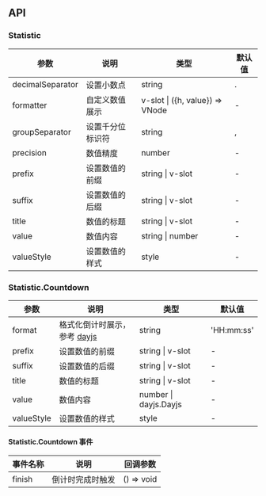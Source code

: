 ## API

### Statistic

| 参数             | 说明             | 类型                            | 默认值 |
| ---------------- | ---------------- | ------------------------------- | ------ |
| decimalSeparator | 设置小数点       | string                          | .      |
| formatter        | 自定义数值展示   | v-slot \| ({h, value}) => VNode | -      |
| groupSeparator   | 设置千分位标识符 | string                          | ,      |
| precision        | 数值精度         | number                          | -      |
| prefix           | 设置数值的前缀   | string \| v-slot                | -      |
| suffix           | 设置数值的后缀   | string \| v-slot                | -      |
| title            | 数值的标题       | string \| v-slot                | -      |
| value            | 数值内容         | string \| number                | -      |
| valueStyle       | 设置数值的样式   | style                           | -      |

### Statistic.Countdown

| 参数 | 说明 | 类型 | 默认值 |
| --- | --- | --- | --- |
| format | 格式化倒计时展示，参考 [dayjs](https://dayjs.gitee.io/zh-CN/) | string | 'HH:mm:ss' |
| prefix | 设置数值的前缀 | string \| v-slot | - |
| suffix | 设置数值的后缀 | string \| v-slot | - |
| title | 数值的标题 | string \| v-slot | - |
| value | 数值内容 | number \| dayjs.Dayjs | - |
| valueStyle | 设置数值的样式 | style | - |

#### Statistic.Countdown 事件

| 事件名称 | 说明             | 回调参数   |
| -------- | ---------------- | ---------- |
| finish   | 倒计时完成时触发 | () => void |
